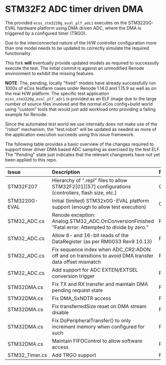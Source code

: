 # STM32F2 ADC timer driven DMA

The provided `ecos_stm3220g_eval_plf_adc1` executes on the
STM3220G-EVAL hardware platform using DMA driven ADC, where the DMA is
triggered by a configured timer (TRGO).

Due to the interconnected nature of the H/W controller configuration
more than one model needs to be updated to correctly simulate the
required functionality.

This fork **will** eventually provide updated models as required to
successully execute the test. The initial commit is against an
unmodified Renode environment to exhibit the missing features.

**NOTE**: The, pending, locally "fixed" models have already
successfully run 1000s of eCos testfarm cases under Renode 1.14.0 and
1.15.9 as well as on the real H/W platform. The specific test
application `ecos_stm3220g_eval_plf_adc1` is provided as an ELF image
due to the large number of source files involved and the normal eCos
config+build world using "custom" tools that would just add workload
onto providing a failing example for Renode.

Since the automated test world we use internally does not make use of
the "robot" mechanism, the "test.robot" will be updated as needed as
more of the application execution succeeds using this issue framework.

The following table provides a basic overview of the changes required
to support timer driver DMA based ADC sampling as exercised by the
test ELF. The "Pending" state just indicates that the relevant
changesets have not yet been applied to this repo.

| Issue            | Description                                                                                            | Fix
|:-----------------|:-------------------------------------------------------------------------------------------------------|:-------
| STM32F207        | Hierarchy of ".repl" files to allow STM32F2[01][57] configurations (controllers, flash size, etc.)     | Committed
| STM3220G-EVAL    | Initial (limited) STM32x0G-EVAL platform support (enough to allow test execution)                      | Committed
| STM32_ADC.cs     | Renode exception: Analog.STM32_ADC.OnConversionFinished "Fatal error: Attempted to divide by zero."    | Pending
| STM32_ADC.cs     | Allow 8- and 16-bit reads of the DataRegister (as per RM0033 Rev9 10.13)                               | Pending
| STM32_ADC.cs     | Fix sequence index when ADC_CR2:ADON off and on transitions to avoid DMA transfer data offset mismatch | Pending
| STM32_ADC.cs     | Add support for ADC EXTEN/EXTSEL conversion trigger                                                    | Pending
| STM32DMA.cs      | Fix TX and RX transfer and maintain DMA pending request state                                          | Pending
| STM32DMA.cs      | Fix DMA_SxNDTR access                                                                                  | Pending
| STM32DMA.cs      | Fix transferredSize reset on DMA stream disable                                                        | Pending
| STM32DMA.cs      | Fix DoPeripheralTransfer() to only increment memory when configured for such                           | Pending
| STM32DMA.cs      | Maintain FIFOControl to allow software access                                                          | Pending
| STM32_Timer.cs   | Add TRGO support                                                                                       | Pending
